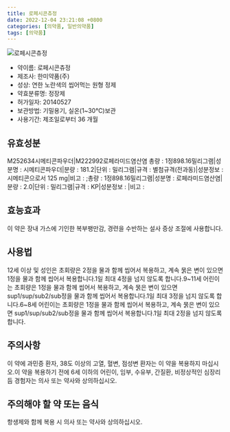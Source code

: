 ```yaml
---
title: 로페시콘츄정
date: 2022-12-04 23:21:08 +0800
categories: [의약품, 일반의약품]
tags: [의약품]
---
```

![로페시콘츄정](https://nedrug.mfds.go.kr/pbp/cmn/itemImageDownload/147426867280800000)

- 약이름: 로페시콘츄정
- 제조사: 한미약품(주)
- 성상: 연한 노란색의 씹어먹는 원형 정제
- 약효분류명: 정장제
- 허가일자: 20140527
- 보관방법: 기밀용기, 실온(1~30℃)보관
- 사용기간: 제조일로부터 36 개월
## 유효성분
M252634시메티콘파우더|M222992로페라미드염산염
총량 : 1정898.16밀리그램|성분명 : 시메티콘파우더|분량 : 181.2|단위 : 밀리그램|규격 : 별첨규격(전과동)|성분정보 : 시메티콘으로서 125 mg|비고 : ;총량 : 1정898.16밀리그램|성분명 : 로페라미드염산염|분량 : 2.0|단위 : 밀리그램|규격 : KP|성분정보 : |비고 :
## 효능효과
이 약은 장내 가스에 기인한 복부팽만감, 경련을 수반하는 설사 증상 조절에 사용합니다.
## 사용법
12세 이상 및 성인은 초회량은 2정을 물과 함께 씹어서 복용하고, 계속 묽은 변이 있으면 1정을 물과 함께 씹어서 복용합니다.1일 최대 4정을 넘지 않도록 합니다.9~11세 어린이는 초회량은 1정을 물과 함께 씹어서 복용하고, 계속 묽은 변이 있으면 sup1/sup/sub2/sub정을 물과 함께 씹어서 복용합니다.1일 최대 3정을 넘지 않도록 합니다.6~8세 어린이는 초회량은 1정을 물과 함께 씹어서 복용하고, 계속 묽은 변이 있으면 sup1/sup/sub2/sub정을 물과 함께 씹어서 복용합니다.1일 최대 2정을 넘지 않도록 합니다.
## 주의사항
이 약에 과민증 환자, 38도 이상의 고열, 혈변, 점성변 환자는 이 약을 복용하지 마십시오.이 약을 복용하기 전에 6세 이하의 어린이, 임부, 수유부, 간질환, 비정상적인 심장리듬 경험자는 의사 또는 약사와 상의하십시오.
## 주의해야 할 약 또는 음식
항생제와 함께 복용 시 의사 또는 약사와 상의하십시오.
